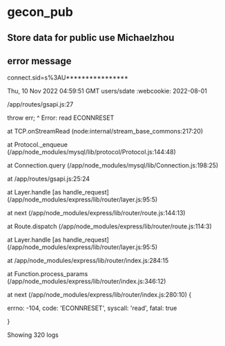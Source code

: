 # gecon_pub
Store data for public use
Michaelzhou
--------------------
error message
--------------------
connect.sid=s%3AU****************

Thu, 10 Nov 2022 04:59:51 GMT
users/sdate :webcookie: 2022-08-01

/app/routes/gsapi.js:27

throw err;
^
Error: read ECONNRESET

at TCP.onStreamRead (node:internal/stream_base_commons:217:20)

at Protocol._enqueue (/app/node_modules/mysql/lib/protocol/Protocol.js:144:48)

at Connection.query (/app/node_modules/mysql/lib/Connection.js:198:25)

at /app/routes/gsapi.js:25:24

at Layer.handle [as handle_request] (/app/node_modules/express/lib/router/layer.js:95:5)

at next (/app/node_modules/express/lib/router/route.js:144:13)

at Route.dispatch (/app/node_modules/express/lib/router/route.js:114:3)

at Layer.handle [as handle_request] (/app/node_modules/express/lib/router/layer.js:95:5)

at /app/node_modules/express/lib/router/index.js:284:15

at Function.process_params (/app/node_modules/express/lib/router/index.js:346:12)

at next (/app/node_modules/express/lib/router/index.js:280:10) {

errno: -104,
code: 'ECONNRESET',
syscall: 'read',
fatal: true

}


Showing 320 logs


